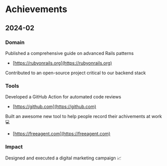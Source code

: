 # Achievements
## 2024-02

### Domain

Published a comprehensive guide on advanced Rails patterns

* [https://rubyonrails.org](https://rubyonrails.org)

Contributed to an open-source project critical to our backend stack


### Tools

Developed a GitHub Action for automated code reviews

* [https://github.com](https://github.com)

Built an awesome new tool to help people record their achivements at work 💻

* [https://freeagent.com](https://freeagent.com)


### Impact

Designed and executed a digital marketing campaign 📈
